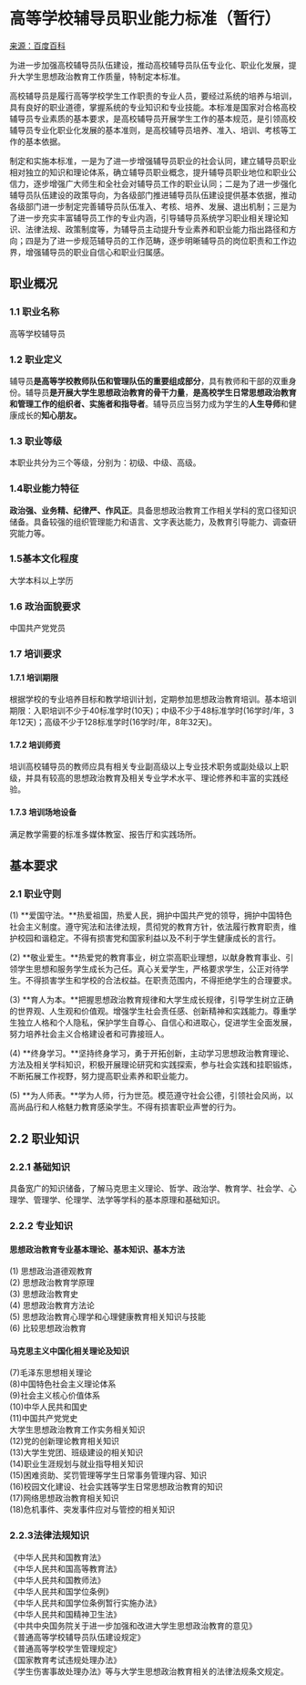 # 高等学校辅导员职业能力标准（暂行）

[来源：百度百科](https://baike.baidu.com/item/高等学校辅导员职业能力标准（暂行）/13680982?fr=aladdin)

为进一步加强高校辅导员队伍建设，推动高校辅导员队伍专业化、职业化发展，提升大学生思想政治教育工作质量，特制定本标准。

高校辅导员是履行高等学校学生工作职责的专业人员，要经过系统的培养与培训，具有良好的职业道德，掌握系统的专业知识和专业技能。本标准是国家对合格高校辅导员专业素质的基本要求，是高校辅导员开展学生工作的基本规范，是引领高校辅导员专业化职业化发展的基本准则，是高校辅导员培养、准入、培训、考核等工作的基本依据。

制定和实施本标准，一是为了进一步增强辅导员职业的社会认同，建立辅导员职业相对独立的知识和理论体系，确立辅导员职业概念，提升辅导员职业地位和职业公信力，逐步增强广大师生和全社会对辅导员工作的职业认同；二是为了进一步强化辅导员队伍建设的政策导向，为各级部门推进辅导员队伍建设提供基本依据，推动各级部门进一步制定完善辅导员队伍准入、考核、培养、发展、退出机制；三是为了进一步充实丰富辅导员工作的专业内涵，引导辅导员系统学习职业相关理论知识、法律法规、政策制度等，为辅导员主动提升专业素养和职业能力指出路径和方向；四是为了进一步规范辅导员的工作范畴，逐步明晰辅导员的岗位职责和工作边界，增强辅导员的职业自信心和职业归属感。

## 职业概况

### 1.1 职业名称

高等学校辅导员

### 1.2 职业定义

辅导员**是高等学校教师队伍和管理队伍的重要组成部分**，具有教师和干部的双重身份。辅导员**是开展大学生思想政治教育的骨干力量**，**是高校学生日常思想政治教育和管理工作的组织者、实施者和指导者**。辅导员应当努力成为学生的**人生导师**和健康成长的**知心朋友。**

### 1.3 职业等级

本职业共分为三个等级，分别为：初级、中级、高级。

### 1.4职业能力特征

**政治强、业务精、纪律严、作风正**。具备思想政治教育工作相关学科的宽口径知识储备。具备较强的组织管理能力和语言、文字表达能力，及教育引导能力、调查研究能力等。

### 1.5基本文化程度

大学本科以上学历

### 1.6 政治面貌要求

中国共产党党员

### 1.7 培训要求

#### 1.7.1 培训期限

根据学校的专业培养目标和教学培训计划，定期参加思想政治教育培训。基本培训期限：入职培训不少于40标准学时(10天)；中级不少于48标准学时(16学时/年，3年12天)；高级不少于128标准学时(16学时/年，8年32天)。

#### 1.7.2 培训师资

培训高校辅导员的教师应具有相关专业副高级以上专业技术职务或副处级以上职级，并具有较高的思想政治教育及相关专业学术水平、理论修养和丰富的实践经验。

#### 1.7.3 培训场地设备

满足教学需要的标准多媒体教室、报告厅和实践场所。  

## 基本要求  

### 2.1 职业守则

(1) **爱国守法。**热爱祖国，热爱人民，拥护中国共产党的领导，拥护中国特色社会主义制度。遵守宪法和法律法规，贯彻党的教育方针，依法履行教育职责，维护校园和谐稳定。不得有损害党和国家利益以及不利于学生健康成长的言行。  

(2) **敬业爱生。**热爱党的教育事业，树立崇高职业理想，以献身教育事业、引领学生思想和服务学生成长为己任。真心关爱学生，严格要求学生，公正对待学生。不得损害学生和学校的合法权益。在职责范围内，不得拒绝学生的合理要求。  

(3) **育人为本。**把握思想政治教育规律和大学生成长规律，引导学生树立正确的世界观、人生观和价值观。增强学生社会责任感、创新精神和实践能力。尊重学生独立人格和个人隐私，保护学生自尊心、自信心和进取心，促进学生全面发展，努力培养社会主义合格建设者和可靠接班人。  

(4) **终身学习。**坚持终身学习，勇于开拓创新，主动学习思想政治教育理论、方法及相关学科知识，积极开展理论研究和实践探索，参与社会实践和挂职锻炼，不断拓展工作视野，努力提高职业素养和职业能力。  

(5) **为人师表。**学为人师，行为世范。模范遵守社会公德，引领社会风尚，以高尚品行和人格魅力教育感染学生。不得有损害职业声誉的行为。  

## 2.2 职业知识

### 2.2.1 基础知识

具备宽广的知识储备，了解马克思主义理论、哲学、政治学、教育学、社会学、心理学、管理学、伦理学、法学等学科的基本原理和基础知识。

### 2.2.2 专业知识

#### 思想政治教育专业基本理论、基本知识、基本方法

(1) 思想政治道德观教育  
(2) 思想政治教育学原理  
(3) 思想政治教育史  
(4) 思想政治教育方法论  
(5) 思想政治教育心理学和心理健康教育相关知识与技能  
(6) 比较思想政治教育  

#### 马克思主义中国化相关理论及知识

(7)毛泽东思想相关理论  
(8)中国特色社会主义理论体系  
(9)社会主义核心价值体系  
(10)中华人民共和国史  
(11)中国共产党党史  
大学生思想政治教育工作实务相关知识  
(12)党的创新理论教育相关知识  
(13)大学生党团、班级建设的相关知识  
(14)职业生涯规划与就业指导相关知识  
(15)困难资助、奖罚管理等学生日常事务管理内容、知识  
(16)校园文化建设、社会实践等学生日常思想政治教育的知识  
(17)网络思想政治教育相关知识  
(18)危机事件、突发事件应对与管控的相关知识  

### 2.2.3法律法规知识

《中华人民共和国教育法》  
《中华人民共和国高等教育法》  
《中华人民共和国教师法》  
《中华人民共和国学位条例》  
《中华人民共和国学位条例暂行实施办法》  
《中华人民共和国精神卫生法》  
《中共中央国务院关于进一步加强和改进大学生思想政治教育的意见》  
《普通高等学校辅导员队伍建设规定》  
《普通高等学校学生管理规定》  
《国家教育考试违规处理办法》  
《学生伤害事故处理办法》等与大学生思想政治教育相关的法律法规条文规定。
